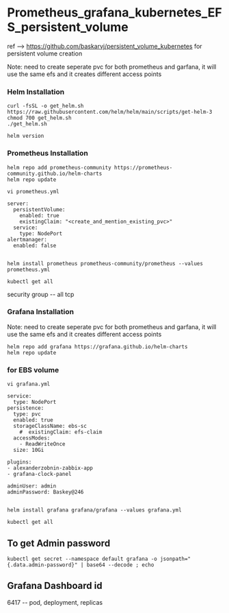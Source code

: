 # Prometheus_grafana_kubernetes_EFS_persistent_volume

ref --> https://github.com/baskarvj/persistent_volume_kubernetes for persistent volume creation

Note: need to create seperate pvc for both prometheus and garfana, it will use the same efs and it creates different access points
### Helm Installation ######
~~~
curl -fsSL -o get_helm.sh https://raw.githubusercontent.com/helm/helm/main/scripts/get-helm-3
chmod 700 get_helm.sh
./get_helm.sh
~~~
~~~
helm version
~~~

### Prometheus Installation #######
~~~
helm repo add prometheus-community https://prometheus-community.github.io/helm-charts
helm repo update
~~~
~~~
vi prometheus.yml
~~~
~~~
server:
  persistentVolume:
    enabled: true
    existingClaim: "<create_and_mention_existing_pvc>"
  service:
    type: NodePort
alertmanager:
  enabled: false


~~~
~~~
helm install prometheus prometheus-community/prometheus --values prometheus.yml
~~~
~~~
kubectl get all
~~~
security group -- all tcp



### Grafana Installation #######

Note: need to create seperate pvc for both prometheus and garfana, it will use the same efs and it creates different access points

~~~
helm repo add grafana https://grafana.github.io/helm-charts
helm repo update
~~~

### for EBS volume
~~~
vi grafana.yml
~~~
~~~
service:
  type: NodePort
persistence:
  type: pvc
  enabled: true
  storageClassName: ebs-sc
    #  existingClaim: efs-claim
  accessModes:
    - ReadWriteOnce
  size: 10Gi

plugins:
- alexanderzobnin-zabbix-app
- grafana-clock-panel

adminUser: admin
adminPassword: Baskey@246


~~~
~~~
helm install grafana grafana/grafana --values grafana.yml
~~~
~~~
kubectl get all
~~~
## To get Admin password ##
~~~
kubectl get secret --namespace default grafana -o jsonpath="{.data.admin-password}" | base64 --decode ; echo
~~~

## Grafana Dashboard id ##

6417 -- pod, deployment, replicas
